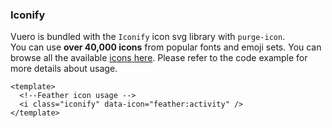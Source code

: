 ### Iconify

Vuero is bundled with the `Iconify` icon svg library with `purge-icon`.  
You can use **over 40,000 icons** from popular fonts
and emoji sets. You can browse all the available [icons here](https://icones.netlify.app/).
Please refer to the code example for more details about usage.

<!--code-->

```vue
<template>
  <!--Feather icon usage -->
  <i class="iconify" data-icon="feather:activity" />
</template>
```

<!--/code-->

